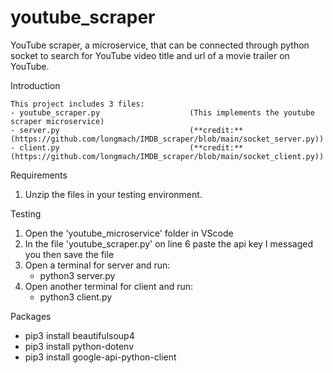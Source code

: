 # youtube_scraper
YouTube scraper, a microservice, that can be connected through python socket to search for YouTube video title and url of a movie trailer on YouTube.

Introduction

    This project includes 3 files:
    - youtube_scraper.py         			(This implements the youtube scraper microservice)
    - server.py                             (**credit:** (https://github.com/longmach/IMDB_scraper/blob/main/socket_server.py))
    - client.py                             (**credit:** (https://github.com/longmach/IMDB_scraper/blob/main/socket_client.py))
	
Requirements

  1. Unzip the files in your testing environment.

Testing

  1. Open the 'youtube_microservice' folder in VScode
  2. In the file 'youtube_scraper.py' on line 6 paste the api key I messaged you then save the file
  3. Open a terminal for server and run:
     - python3 server.py
  4. Open another terminal for client and run:
     - python3 client.py

Packages

  - pip3 install beautifulsoup4
  - pip3 install python-dotenv
  - pip3 install google-api-python-client

